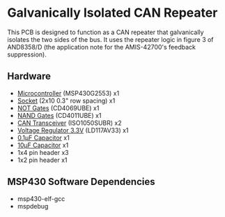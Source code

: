 Galvanically Isolated CAN Repeater
==================================

This PCB is designed to function as a CAN repeater that galvanically isolates the two sides of the bus. It uses the repeater logic in figure 3 of AND8358/D (the application note for the AMIS-42700's feedback suppression).

Hardware
--------
* [Microcontroller](http://www.digikey.com/product-detail/en/texas-instruments/MSP430G2553IN20/296-28429-5-ND/2638885) (MSP430G2553) x1
* [Socket](http://www.digikey.com/product-detail/en/assmann-wsw-components/AR-20-HZL-TT/AE10015-ND/821769) (2x10 0.3" row spacing) x1
* [NOT Gates](http://www.digikey.com/product-detail/en/texas-instruments/CD4069UBE/296-3518-5-ND/376616) (CD4069UBE) x1
* [NAND Gates](http://www.digikey.com/product-detail/en/texas-instruments/CD4011BE/296-2031-5-ND/67241) (CD4011UBE) x1
* [CAN Transceiver](http://www.digikey.com/product-detail/en/texas-instruments/ISO1050DUBR/296-24818-2-ND/2094633) (ISO1050SUBR) x2
* [Voltage Regulator 3.3V](https://www.sparkfun.com/products/526) (LD117AV33) x1
* [0.1μF Capacitor](http://www.digikey.com/product-detail/en/vishay-bc-components/K104Z15Y5VF5TL2/BC1160CT-ND/286782) x1
* [10μF Capacitor](http://www.digikey.com/product-detail/en/tdk-corporation/FK24X5R1C106K/445-8497-ND/2815427) x1
* 1x4 pin header x3
* 1x2 pin header x1

MSP430 Software Dependencies
----------------------------
* msp430-elf-gcc
* mspdebug
